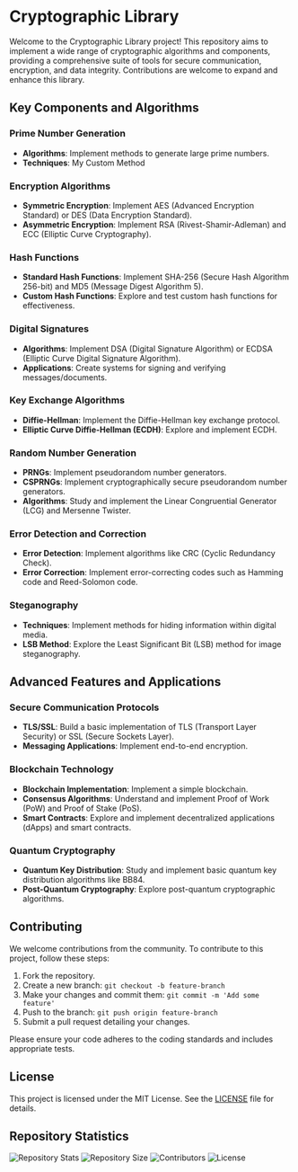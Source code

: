 # Cryptographic Library

Welcome to the Cryptographic Library project! This repository aims to implement a wide range of cryptographic algorithms and components, providing a comprehensive suite of tools for secure communication, encryption, and data integrity. Contributions are welcome to expand and enhance this library.

## Key Components and Algorithms

### Prime Number Generation
- **Algorithms**: Implement methods to generate large prime numbers.
- **Techniques**: My Custom Method

### Encryption Algorithms
- **Symmetric Encryption**: Implement AES (Advanced Encryption Standard) or DES (Data Encryption Standard).
- **Asymmetric Encryption**: Implement RSA (Rivest-Shamir-Adleman) and ECC (Elliptic Curve Cryptography).

### Hash Functions
- **Standard Hash Functions**: Implement SHA-256 (Secure Hash Algorithm 256-bit) and MD5 (Message Digest Algorithm 5).
- **Custom Hash Functions**: Explore and test custom hash functions for effectiveness.

### Digital Signatures
- **Algorithms**: Implement DSA (Digital Signature Algorithm) or ECDSA (Elliptic Curve Digital Signature Algorithm).
- **Applications**: Create systems for signing and verifying messages/documents.

### Key Exchange Algorithms
- **Diffie-Hellman**: Implement the Diffie-Hellman key exchange protocol.
- **Elliptic Curve Diffie-Hellman (ECDH)**: Explore and implement ECDH.

### Random Number Generation
- **PRNGs**: Implement pseudorandom number generators.
- **CSPRNGs**: Implement cryptographically secure pseudorandom number generators.
- **Algorithms**: Study and implement the Linear Congruential Generator (LCG) and Mersenne Twister.

### Error Detection and Correction
- **Error Detection**: Implement algorithms like CRC (Cyclic Redundancy Check).
- **Error Correction**: Implement error-correcting codes such as Hamming code and Reed-Solomon code.

### Steganography
- **Techniques**: Implement methods for hiding information within digital media.
- **LSB Method**: Explore the Least Significant Bit (LSB) method for image steganography.

## Advanced Features and Applications

### Secure Communication Protocols
- **TLS/SSL**: Build a basic implementation of TLS (Transport Layer Security) or SSL (Secure Sockets Layer).
- **Messaging Applications**: Implement end-to-end encryption.

### Blockchain Technology
- **Blockchain Implementation**: Implement a simple blockchain.
- **Consensus Algorithms**: Understand and implement Proof of Work (PoW) and Proof of Stake (PoS).
- **Smart Contracts**: Explore and implement decentralized applications (dApps) and smart contracts.

### Quantum Cryptography
- **Quantum Key Distribution**: Study and implement basic quantum key distribution algorithms like BB84.
- **Post-Quantum Cryptography**: Explore post-quantum cryptographic algorithms.

## Contributing

We welcome contributions from the community. To contribute to this project, follow these steps:

1. Fork the repository.
2. Create a new branch: `git checkout -b feature-branch`
3. Make your changes and commit them: `git commit -m 'Add some feature'`
4. Push to the branch: `git push origin feature-branch`
5. Submit a pull request detailing your changes.

Please ensure your code adheres to the coding standards and includes appropriate tests.

## License

This project is licensed under the MIT License. See the [LICENSE](LICENSE) file for details.
## Repository Statistics

![Repository Stats](https://img.shields.io/github/languages/count/AbdulGhani002/CryptoLib)
![Repository Size](https://img.shields.io/github/repo-size/AbdulGhani002/CryptoLib)
![Contributors](https://img.shields.io/github/contributors/AbdulGhani002/CryptoLib)
![License](https://img.shields.io/github/license/AbdulGhani002/CryptoLib)
